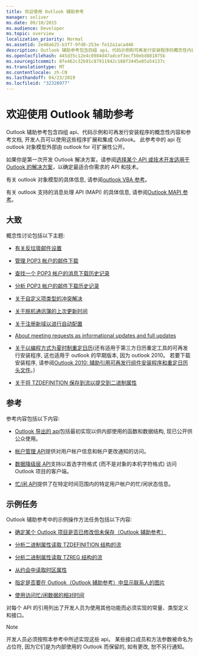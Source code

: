```yaml
---
title: 欢迎使用 Outlook 辅助参考
manager: soliver
ms.date: 09/10/2015
ms.audience: Developer
ms.topic: overview
localization_priority: Normal
ms.assetid: 2e48a625-b3f7-9fd0-253e-fe12a1aca446
description: Outlook 辅助参考包含四组 api、代码示例和可再发行安装程序的概念性内容和参考文档, 开发人员可以使用这些程序扩展和集成 Outlook。 此参考中的 api 在 outlook 对象模型外部由 outlook for 可扩展性公开。
ms.openlocfilehash: 445d35c12e4c8984d47adcef3ecf50ebd881875b
ms.sourcegitcommit: 8fe462c32b91c87911942c188f3445e85a54137c
ms.translationtype: MT
ms.contentlocale: zh-CN
ms.lasthandoff: 04/23/2019
ms.locfileid: "32328977"
---
```

# <a name="welcome-to-the-outlook-auxiliary-reference"></a>欢迎使用 Outlook 辅助参考

Outlook 辅助参考包含四组 api、代码示例和可再发行安装程序的概念性内容和参考文档, 开发人员可以使用这些程序扩展和集成 Outlook。 此参考中的 api 在 outlook 对象模型外部由 outlook for 可扩展性公开。 
  
如果你是第一次开发 Outlook 解决方案，请参阅[选择某个 API 或技术开发适用于 Outlook 的解决方案](../selecting-an-api-or-technology-for-developing-solutions-for-outlook.md)，以确定最适合你需求的 API 和技术。 

有关 outlook 对象模型的具体信息, 请参阅[outlook VBA 参考](https://msdn.microsoft.com/library/75e4ad96-62a2-49d2-bc51-48ceab50634c%28Office.15%29.aspx)。 

有关 outlook 支持的消息处理 API (MAPI) 的具体信息, 请参阅[Outlook MAPI 参考](https://msdn.microsoft.com/library/3d980b86-7001-4869-9780-121c6bfc7275%28Office.15%29.aspx)。

## <a name="conceptual"></a>大致 

概念性讨论包括以下主题:
  
- [有关反垃圾邮件设置](about-anti-spam-settings.md)
    
- [管理 POP3 帐户的邮件下载](managing-message-downloads-for-pop3-accounts.md)
    
- [查找一个 POP3 帐户的消息下载历史记录](locating-the-message-download-history-for-a-pop3-account.md)
    
- [分析 POP3 帐户的邮件下载历史记录](parsing-the-message-download-history-for-a-pop3-account.md)
    
- [关于自定义项类型的冲突解决](about-conflict-resolution-for-custom-item-types.md)
    
- [关于脱机通讯簿的上次更新时间](about-the-last-update-time-of-an-offline-address-book.md)
    
- [关于注册新域以进行自动配置](about-registering-a-new-domain-for-automatic-configuration.md)
    
- [About meeting requests as informational updates and full updates](about-meeting-requests-as-informational-updates-and-full-updates.md)
    
- [关于以编程方式为夏时制重定日历](about-rebasing-calendars-programmatically-for-daylight-saving-time.md)(还有适用于第三方日历重定工具的可再发行安装程序, 这也适用于 outlook 的早期版本, 因为 outlook 2010。 若要下载安装程序, 请参阅[Outlook 2010: 辅助引用可再发行组件安装程序和重定日历头文件](https://www.microsoft.com/downloads/details.aspx?FamilyID=77748863-4352-4b99-ae57-1d4ae803983b)。)
    
- [关于将 TZDEFINITION 保存到流以提交到二进制属性](about-persisting-tzdefinition-to-a-stream-to-commit-to-a-binary-property.md)

## <a name="reference"></a>参考

参考内容包括以下内容:
  
- [Outlook 导出的 api](about-apis-exported-by-outlook.md)包括最初实现以供内部使用的函数和数据结构, 现已公开供公众使用。 
    
- [帐户管理 API](about-the-account-management-api.md)提供对用户帐户信息和帐户更改通知的访问。 
    
- [数据降级层 API](about-the-data-degradation-layer-api.md)支持以首选字符格式 (而不是对象的本机字符格式) 访问 Outlook 项目的客户端。 
    
- [忙/闲 API](about-the-free-busy-api.md)提供了在特定时间范围内的特定用户帐户的忙/闲状态信息。 

## <a name="sample-tasks"></a>示例任务

Outlook 辅助参考中的示例操作方法任务包括以下内容:
    
- [确定某个 Outlook 项目是否已修改但未保存（Outlook 辅助参考）](how-to-determine-if-outlook-item-has-been-modified-but-not-saved.md)
    
- [分析二进制属性读取 TZDEFINITION 结构的流](how-to-parse-stream-from-binary-property-to-read-tzdefinition-structure.md)
    
- [分析二进制属性读取 TZREG 结构的流](how-to-parse-a-stream-from-a-binary-property-to-read-the-tzreg-structure.md)
    
- [从约会中读取时区属性](how-to-read-time-zone-properties-from-an-appointment.md)
    
- [指定是否要在 Outlook（Outlook 辅助参考）中显示联系人的图片](https://msdn.microsoft.com/library/office/gg262879.aspx)
    
- [使用访问忙/闲数据的相对时间](how-to-use-relative-time-to-access-free-busy-data.md)
    
对每个 API 的引用列出了开发人员为使用其他功能而必须实现的常量、类型定义和接口。
  
> [!NOTE]
> 开发人员必须按照本参考中所述实现这些 api。 某些接口成员和方法参数被命名为占位符, 因为它们是为内部使用的 Outlook 而保留的, 如有更改, 恕不另行通知。 
  


